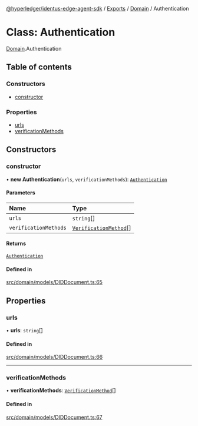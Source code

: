 [@hyperledger/identus-edge-agent-sdk](../README.md) / [Exports](../modules.md) / [Domain](../modules/Domain.md) / Authentication

# Class: Authentication

[Domain](../modules/Domain.md).Authentication

## Table of contents

### Constructors

- [constructor](Domain.Authentication.md#constructor)

### Properties

- [urls](Domain.Authentication.md#urls)
- [verificationMethods](Domain.Authentication.md#verificationmethods)

## Constructors

### constructor

• **new Authentication**(`urls`, `verificationMethods`): [`Authentication`](Domain.Authentication.md)

#### Parameters

| Name | Type |
| :------ | :------ |
| `urls` | `string`[] |
| `verificationMethods` | [`VerificationMethod`](Domain.VerificationMethod.md)[] |

#### Returns

[`Authentication`](Domain.Authentication.md)

#### Defined in

[src/domain/models/DIDDocument.ts:65](https://github.com/hyperledger-identus/sdk-ts/blob/bc699428ddd8313d8025ef810d8e7784a65f26cc/src/domain/models/DIDDocument.ts#L65)

## Properties

### urls

• **urls**: `string`[]

#### Defined in

[src/domain/models/DIDDocument.ts:66](https://github.com/hyperledger-identus/sdk-ts/blob/bc699428ddd8313d8025ef810d8e7784a65f26cc/src/domain/models/DIDDocument.ts#L66)

___

### verificationMethods

• **verificationMethods**: [`VerificationMethod`](Domain.VerificationMethod.md)[]

#### Defined in

[src/domain/models/DIDDocument.ts:67](https://github.com/hyperledger-identus/sdk-ts/blob/bc699428ddd8313d8025ef810d8e7784a65f26cc/src/domain/models/DIDDocument.ts#L67)
